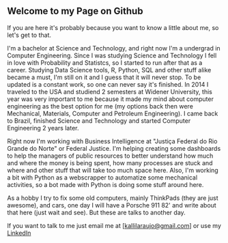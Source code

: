 ## Welcome to my Page on Github

If you are here it's probably because you want to know a little about me, so let's get to that.

I'm a bachelor at Science and Technology, and right now I'm a undergrad in Computer Engineering. Since I was studying Science and Technology I fell in love with Probability and Statistcs, so I started to run after that as a career. Studying Data Science tools, R, Python, SQL and other stuff alike became a must, I'm still on it and I guess that it will never stop. To be updated is a constant work, so one can never say it's finished. In 2014 I traveled to the USA and studiend 2 semesters at Widener University, this year was very important to me because it made my mind about computer engineering as the best option for me (my options back then were Mechanical, Materials, Computer and Petroleum Engineering). I came back to Brazil, finished Science and Technology and started Computer Engineering 2 years later. 

Right now I'm working with Business Intelligence at "Justiça Federal do Rio Grande do Norte" or Federal Justice. I'm helping creating some dashboards to help the managers of public resources to better understand how much and where the money is being spent, how many processes are stuck and where and other stuff that will take too much space here. Also, I'm working a bit with Python as a webscrapper to automatize some mechanical activities, so a bot made with Python is doing some stuff around here.

As a hobby I try to fix some old computers, mainly ThinkPads (they are just awesome), and cars, one day I will have a Porsche 911 82' and write about that here (just wait and see). But these are talks to another day.

If you want to talk to me just email me at [kallilaraujo@gmail.com] or use my [LinkedIn](https://www.linkedin.com/in/kallil-d-379125150/)
